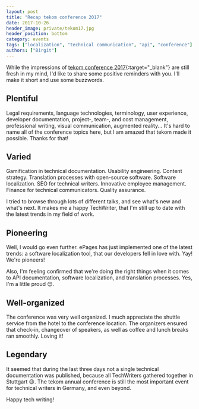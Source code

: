 ```yaml
---
layout: post
title: "Recap tekom conference 2017"
date: 2017-10-26
header_image: private/tekom17.jpg
header_position: bottom
category: events
tags: ["localization", "technical communication", "api", "conference"]
authors: ["Birgit"]
---
```


While the impressions of [tekom conference 2017](http://tagungen.tekom.de/h17/tekom-jahrestagung-2017/){:target="_blank"} are still fresh in my mind, I'd like to share some positive reminders with you.
I'll make it short and use some buzzwords.

## Plentiful

Legal requirements, language technologies, terminology, user experience, developer documentation, project-, team-, and cost management, professional writing, visual communication, augmented reality...
It's hard to name all of the conference topics here, but I am amazed that tekom made it possible.
Thanks for that!

## Varied

Gamification in technical documentation.
Usability engineering.
Content strategy.
Translation processes with open-source software.
Software localization.
SEO for technical writers.
Innovative employee management.
Finance for technical communicators.
Quality assurance.

I tried to browse through lots of different talks, and see what's new and what's next.
It makes me a happy TechWriter, that I'm still up to date with the latest trends in my field of work.

## Pioneering

Well, I would go even further.
ePages has just implemented one of the latest trends: a software localization tool, that our developers fell in love with.
Yay!
We're pioneers!

Also, I'm feeling confirmed that we're doing the right things when it comes to API documentation, software localization, and translation processes.
Yes, I'm a little proud 😊.

## Well-organized

The conference was very well organized.
I much appreciate the shuttle service from the hotel to the conference location.
The organizers ensured that check-in, changeover of speakers, as well as coffee and lunch breaks ran smoothly.
Loving it!

## Legendary

It seemed that during the last three days not a single technical documentation was published, because all TechWriters gathered together in Stuttgart 😉.
The tekom annual conference is still the most important event for technical writers in Germany, and even beyond.

Happy tech writing!
